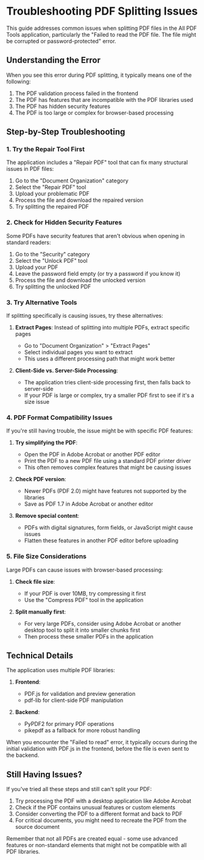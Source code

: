 # Troubleshooting PDF Splitting Issues

This guide addresses common issues when splitting PDF files in the All PDF Tools application, particularly the "Failed to read the PDF file. The file might be corrupted or password-protected" error.

## Understanding the Error

When you see this error during PDF splitting, it typically means one of the following:

1. The PDF validation process failed in the frontend
2. The PDF has features that are incompatible with the PDF libraries used
3. The PDF has hidden security features
4. The PDF is too large or complex for browser-based processing

## Step-by-Step Troubleshooting

### 1. Try the Repair Tool First

The application includes a "Repair PDF" tool that can fix many structural issues in PDF files:

1. Go to the "Document Organization" category
2. Select the "Repair PDF" tool
3. Upload your problematic PDF
4. Process the file and download the repaired version
5. Try splitting the repaired PDF

### 2. Check for Hidden Security Features

Some PDFs have security features that aren't obvious when opening in standard readers:

1. Go to the "Security" category
2. Select the "Unlock PDF" tool
3. Upload your PDF
4. Leave the password field empty (or try a password if you know it)
5. Process the file and download the unlocked version
6. Try splitting the unlocked PDF

### 3. Try Alternative Tools

If splitting specifically is causing issues, try these alternatives:

1. **Extract Pages**: Instead of splitting into multiple PDFs, extract specific pages
   - Go to "Document Organization" > "Extract Pages"
   - Select individual pages you want to extract
   - This uses a different processing path that might work better

2. **Client-Side vs. Server-Side Processing**:
   - The application tries client-side processing first, then falls back to server-side
   - If your PDF is large or complex, try a smaller PDF first to see if it's a size issue

### 4. PDF Format Compatibility Issues

If you're still having trouble, the issue might be with specific PDF features:

1. **Try simplifying the PDF**:
   - Open the PDF in Adobe Acrobat or another PDF editor
   - Print the PDF to a new PDF file using a standard PDF printer driver
   - This often removes complex features that might be causing issues

2. **Check PDF version**:
   - Newer PDFs (PDF 2.0) might have features not supported by the libraries
   - Save as PDF 1.7 in Adobe Acrobat or another editor

3. **Remove special content**:
   - PDFs with digital signatures, form fields, or JavaScript might cause issues
   - Flatten these features in another PDF editor before uploading

### 5. File Size Considerations

Large PDFs can cause issues with browser-based processing:

1. **Check file size**:
   - If your PDF is over 10MB, try compressing it first
   - Use the "Compress PDF" tool in the application

2. **Split manually first**:
   - For very large PDFs, consider using Adobe Acrobat or another desktop tool to split it into smaller chunks first
   - Then process these smaller PDFs in the application

## Technical Details

The application uses multiple PDF libraries:

1. **Frontend**:
   - PDF.js for validation and preview generation
   - pdf-lib for client-side PDF manipulation

2. **Backend**:
   - PyPDF2 for primary PDF operations
   - pikepdf as a fallback for more robust handling

When you encounter the "Failed to read" error, it typically occurs during the initial validation with PDF.js in the frontend, before the file is even sent to the backend.

## Still Having Issues?

If you've tried all these steps and still can't split your PDF:

1. Try processing the PDF with a desktop application like Adobe Acrobat
2. Check if the PDF contains unusual features or custom elements
3. Consider converting the PDF to a different format and back to PDF
4. For critical documents, you might need to recreate the PDF from the source document

Remember that not all PDFs are created equal - some use advanced features or non-standard elements that might not be compatible with all PDF libraries.
